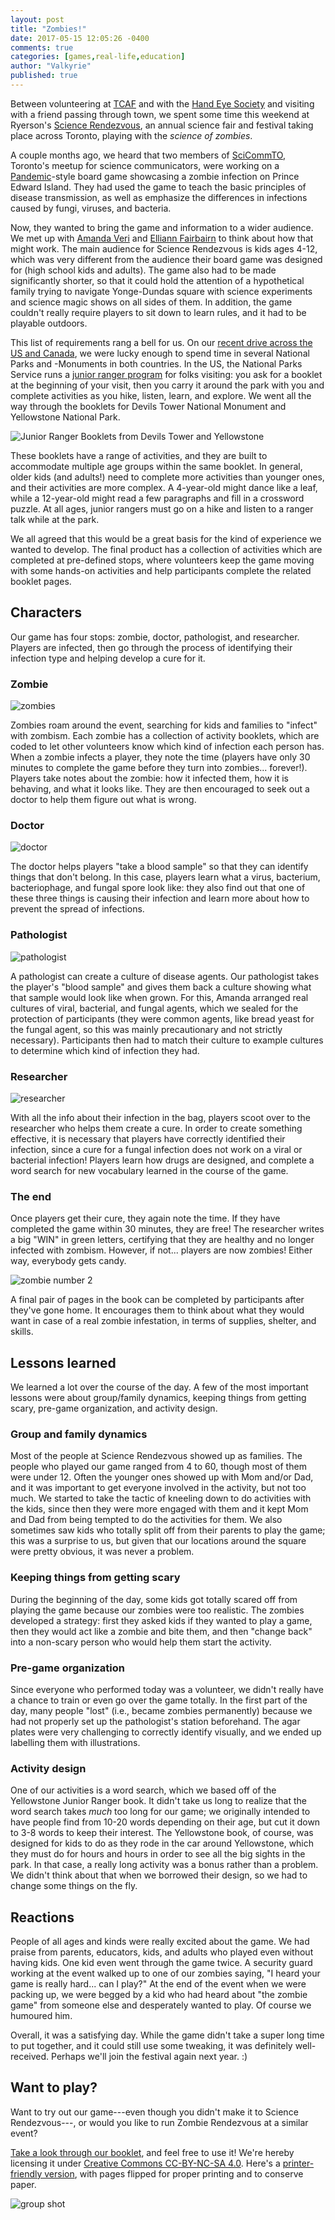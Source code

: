 ```yaml
---
layout: post
title: "Zombies!"
date: 2017-05-15 12:05:26 -0400
comments: true
categories: [games,real-life,education]
author: "Valkyrie"
published: true
---
```


Between volunteering at [TCAF](http://www.torontocomics.com/) and with the [Hand Eye Society](http://handeyesociety.com/) and visiting with a friend passing through town, we spent some time this weekend at Ryerson's [Science Rendezvous](http://www.ryerson.ca/sciencerendezvous/), an annual science fair and festival taking place across Toronto, playing with the *science of zombies*.

A couple months ago, we heard that two members of [SciCommTO](https://www.scicommto.com/), Toronto's meetup for science communicators, were working on a [Pandemic](https://boardgamegeek.com/boardgame/30549/pandemic)-style board game showcasing a zombie infection on Prince Edward Island. They had used the game to teach the basic principles of disease transmission, as well as emphasize the differences in infections caused by fungi, viruses, and bacteria.

Now, they wanted to bring the game and information to a wider audience. We met up with [Amanda Veri](http://www.glse.utoronto.ca/amanda-veri-molecular-genetics) and [Elliann Fairbairn](https://ontariomolecularpathology.ca/content/elliann-fairbairn) to think about how that might work. The main audience for Science Rendezvous is kids ages 4-12, which was very different from the audience their board game was designed for (high school kids and adults). The game also had to be made significantly shorter, so that it could hold the attention of a hypothetical family trying to navigate Yonge-Dundas square with science experiments and science magic shows on all sides of them. In addition, the game couldn't really require players to sit down to learn rules, and it had to be playable outdoors.

This list of requirements rang a bell for us. On our [recent drive across the US and Canada](https://ootscoot.savageinter.net/), we were lucky enough to spend time in several National Parks and -Monuments in both countries. In the US, the National Parks Service runs a [junior ranger program](https://www.nps.gov/kids/jrrangers.cfm) for folks visiting: you ask for a booklet at the beginning of your visit, then you carry it around the park with you and complete activities as you hike, listen, learn, and explore. We went all the way through the booklets for Devils Tower National Monument and Yellowstone National Park.

![Junior Ranger Booklets from Devils Tower and Yellowstone](/images/posts/junior-ranger.jpg "Junior Ranger Booklets from Devils Tower and Yellowstone")

These booklets have a range of activities, and they are built to accommodate multiple age groups within the same booklet. In general, older kids (and adults!) need to complete more activities than younger ones, and their activities are more complex. A 4-year-old might dance like a leaf, while a 12-year-old might read a few paragraphs and fill in a crossword puzzle. At all ages, junior rangers must go on a hike and listen to a ranger talk while at the park.

We all agreed that this would be a great basis for the kind of experience we wanted to develop. The final product has a collection of activities which are completed at pre-defined stops, where volunteers keep the game moving with some hands-on activities and help participants complete the related booklet pages.

## Characters

Our game has four stops: zombie, doctor, pathologist, and researcher. Players are infected, then go through the process of identifying their infection type and helping develop a cure for it.

### Zombie

![zombies](/images/posts/zombie.jpg "one of our zombies")

Zombies roam around the event, searching for kids and families to "infect" with zombism. Each zombie has a collection of activity booklets, which are coded to let other volunteers know which kind of infection each person has. When a zombie infects a player, they note the time (players have only 30 minutes to complete the game before they turn into zombies... forever!). Players take notes about the zombie: how it infected them, how it is behaving, and what it looks like. They are then encouraged to seek out a doctor to help them figure out what is wrong.

### Doctor

![doctor](/images/posts/doctor.jpg "our doctor")

The doctor helps players "take a blood sample" so that they can identify things that don't belong. In this case, players learn what a virus, bacterium, bacteriophage, and fungal spore look like: they also find out that one of these three things is causing their infection and learn more about how to prevent the spread of infections.

### Pathologist

![pathologist](/images/posts/pathologist.jpg "our pathologist")

A pathologist can create a culture of disease agents. Our pathologist takes the player's "blood sample" and gives them back a culture showing what that sample would look like when grown. For this, Amanda arranged real cultures of viral, bacterial, and fungal agents, which we sealed for the protection of participants (they were common agents, like bread yeast for the fungal agent, so this was mainly precautionary and not strictly necessary). Participants then had to match their culture to example cultures to determine which kind of infection they had.

### Researcher

![researcher](/images/posts/researcher.jpg "our researcher")

With all the info about their infection in the bag, players scoot over to the researcher who helps them create a cure. In order to create something effective, it is necessary that players have correctly identified their infection, since a cure for a fungal infection does not work on a viral or bacterial infection! Players learn how drugs are designed, and complete a word search for new vocabulary learned in the course of the game.

### The end

Once players get their cure, they again note the time. If they have completed the game within 30 minutes, they are free! The researcher writes a big "WIN" in green letters, certifying that they are healthy and no longer infected with zombism. However, if not... players are now zombies! Either way, everybody gets candy.

![zombie number 2](/images/posts/zombie2.jpg "another of our zombies")

A final pair of pages in the book can be completed by participants after they've gone home. It encourages them to think about what they would want in case of a real zombie infestation, in terms of supplies, shelter, and skills.

## Lessons learned

We learned a lot over the course of the day. A few of the most important lessons were about group/family dynamics, keeping things from getting scary, pre-game organization, and activity design.

### Group and family dynamics

Most of the people at Science Rendezvous showed up as families. The people who played our game ranged from 4 to 60, though most of them were under 12. Often the younger ones showed up with Mom and/or Dad, and it was important to get everyone involved in the activity, but not too much. We started to take the tactic of kneeling down to do activities with the kids, since then they were more engaged with them and it kept Mom and Dad from being tempted to do the activities for them. We also sometimes saw kids who totally split off from their parents to play the game; this was a surprise to us, but given that our locations around the square were pretty obvious, it was never a problem.

### Keeping things from getting scary

During the beginning of the day, some kids got totally scared off from playing the game because our zombies were too realistic. The zombies developed a strategy: first they asked kids if they wanted to play a game, then they would act like a zombie and bite them, and then "change back" into a non-scary person who would help them start the activity.

### Pre-game organization

Since everyone who performed today was a volunteer, we didn't really have a chance to train or even go over the game totally. In the first part of the day, many people "lost" (i.e., became zombies permanently) because we had not properly set up the pathologist's station beforehand. The agar plates were very challenging to correctly identify visually, and we ended up labelling them with illustrations.

### Activity design

One of our activities is a word search, which we based off of the Yellowstone Junior Ranger book. It didn't take us long to realize that the word search takes *much* too long for our game; we originally intended to have people find from 10-20 words depending on their age, but cut it down to 3-8 words to keep their interest. The Yellowstone book, of course, was designed for kids to do as they rode in the car around Yellowstone, which they must do for hours and hours in order to see all the big sights in the park. In that case, a really long activity was a bonus rather than a problem. We didn't think about that when we borrowed their design, so we had to change some things on the fly.

## Reactions

People of all ages and kinds were really excited about the game. We had praise from parents, educators, kids, and adults who played even without having kids. One kid even went through the game twice. A security guard working at the event walked up to one of our zombies saying, "I heard your game is really hard... can I play?" At the end of the event when we were packing up, we were begged by a kid who had heard about "the zombie game" from someone else and desperately wanted to play. Of course we humoured him.

Overall, it was a satisfying day. While the game didn't take a super long time to put together, and it could still use some tweaking, it was definitely well-received. Perhaps we'll join the festival again next year. :)

## Want to play?

Want to try out our game---even though you didn't make it to Science Rendezvous---, or would you like to run Zombie Rendezvous at a similar event?

[Take a look through our booklet](https://drive.google.com/file/d/0B0jF681JP2rJcnJySEhudktxenM/view?usp=sharing), and feel free to use it! We're hereby licensing it under [Creative Commons CC-BY-NC-SA 4.0](https://creativecommons.org/licenses/by-nc-sa/4.0/). Here's a [printer-friendly version](https://drive.google.com/file/d/0B0jF681JP2rJaUxwZjZDaUVWbnc/view?usp=sharing), with pages flipped for proper printing and to conserve paper.

![group shot](/images/posts/group.jpg "all of us who worked on the game!")
